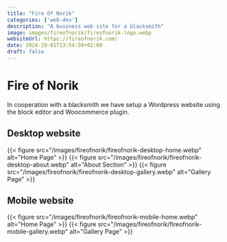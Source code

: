 ```yaml
---
title: "Fire Of Norik"
categories: ['web-dev']
description: "A business web site for a blacksmith"
image: images/fireofnorik/fireofnorik-logo.webp
websiteUrl: https://fireofnorik.com/
date: 2024-29-01T13:54:50+02:00
draft: false
---
```


# Fire of Norik
In cooperation with a blacksmith we have setup a Wordpress website using the block editor and Woocommerce plugin.    

## Desktop website

{{< figure src="/images/fireofnorik/fireofnorik-desktop-home.webp" alt="Home Page" >}}
{{< figure src="/images/fireofnorik/fireofnorik-desktop-about.webp" alt="About Section" >}}
{{< figure src="/images/fireofnorik/fireofnorik-desktop-gallery.webp" alt="Gallery Page" >}}

## Mobile website

{{< figure src="/images/fireofnorik/fireofnorik-mobile-home.webp" alt="Home Page" >}}
{{< figure src="/images/fireofnorik/fireofnorik-mobile-gallery.webp" alt="Gallery Page" >}}

